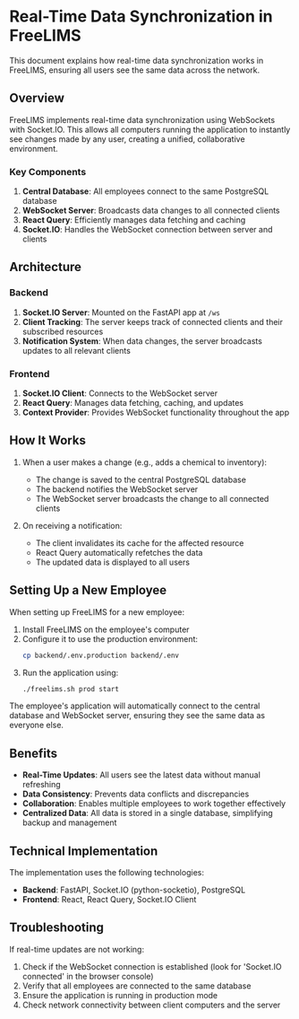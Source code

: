 # Real-Time Data Synchronization in FreeLIMS

This document explains how real-time data synchronization works in FreeLIMS, ensuring all users see the same data across the network.

## Overview

FreeLIMS implements real-time data synchronization using WebSockets with Socket.IO. This allows all computers running the application to instantly see changes made by any user, creating a unified, collaborative environment.

### Key Components

1. **Central Database**: All employees connect to the same PostgreSQL database
2. **WebSocket Server**: Broadcasts data changes to all connected clients
3. **React Query**: Efficiently manages data fetching and caching
4. **Socket.IO**: Handles the WebSocket connection between server and clients

## Architecture

### Backend

1. **Socket.IO Server**: Mounted on the FastAPI app at `/ws`
2. **Client Tracking**: The server keeps track of connected clients and their subscribed resources
3. **Notification System**: When data changes, the server broadcasts updates to all relevant clients

### Frontend

1. **Socket.IO Client**: Connects to the WebSocket server
2. **React Query**: Manages data fetching, caching, and updates
3. **Context Provider**: Provides WebSocket functionality throughout the app

## How It Works

1. When a user makes a change (e.g., adds a chemical to inventory):
   - The change is saved to the central PostgreSQL database
   - The backend notifies the WebSocket server
   - The WebSocket server broadcasts the change to all connected clients

2. On receiving a notification:
   - The client invalidates its cache for the affected resource
   - React Query automatically refetches the data
   - The updated data is displayed to all users

## Setting Up a New Employee

When setting up FreeLIMS for a new employee:

1. Install FreeLIMS on the employee's computer
2. Configure it to use the production environment:
   ```bash
   cp backend/.env.production backend/.env
   ```
3. Run the application using:
   ```bash
   ./freelims.sh prod start
   ```

The employee's application will automatically connect to the central database and WebSocket server, ensuring they see the same data as everyone else.

## Benefits

- **Real-Time Updates**: All users see the latest data without manual refreshing
- **Data Consistency**: Prevents data conflicts and discrepancies
- **Collaboration**: Enables multiple employees to work together effectively
- **Centralized Data**: All data is stored in a single database, simplifying backup and management

## Technical Implementation

The implementation uses the following technologies:

- **Backend**: FastAPI, Socket.IO (python-socketio), PostgreSQL
- **Frontend**: React, React Query, Socket.IO Client

## Troubleshooting

If real-time updates are not working:

1. Check if the WebSocket connection is established (look for 'Socket.IO connected' in the browser console)
2. Verify that all employees are connected to the same database
3. Ensure the application is running in production mode
4. Check network connectivity between client computers and the server 